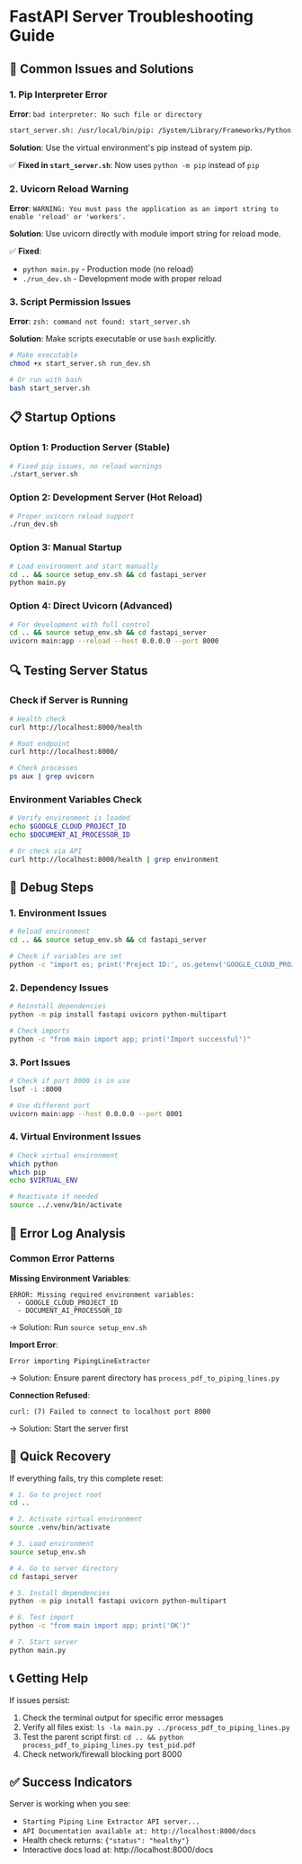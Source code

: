 # FastAPI Server Troubleshooting Guide

## 🔧 Common Issues and Solutions

### 1. Pip Interpreter Error
**Error**: `bad interpreter: No such file or directory`

```bash
start_server.sh: /usr/local/bin/pip: /System/Library/Frameworks/Python.framework/Versions/2.7/Resources/Python.app/: bad interpreter: No such file or directory
```

**Solution**: Use the virtual environment's pip instead of system pip.

✅ **Fixed in `start_server.sh`**: Now uses `python -m pip` instead of `pip`

### 2. Uvicorn Reload Warning
**Error**: `WARNING: You must pass the application as an import string to enable 'reload' or 'workers'.`

**Solution**: Use uvicorn directly with module import string for reload mode.

✅ **Fixed**: 
- `python main.py` - Production mode (no reload)
- `./run_dev.sh` - Development mode with proper reload

### 3. Script Permission Issues
**Error**: `zsh: command not found: start_server.sh`

**Solution**: Make scripts executable or use `bash` explicitly.

```bash
# Make executable
chmod +x start_server.sh run_dev.sh

# Or run with bash
bash start_server.sh
```

## 📋 Startup Options

### Option 1: Production Server (Stable)
```bash
# Fixed pip issues, no reload warnings
./start_server.sh
```

### Option 2: Development Server (Hot Reload)
```bash
# Proper uvicorn reload support
./run_dev.sh
```

### Option 3: Manual Startup
```bash
# Load environment and start manually
cd .. && source setup_env.sh && cd fastapi_server
python main.py
```

### Option 4: Direct Uvicorn (Advanced)
```bash
# For development with full control
cd .. && source setup_env.sh && cd fastapi_server
uvicorn main:app --reload --host 0.0.0.0 --port 8000
```

## 🔍 Testing Server Status

### Check if Server is Running
```bash
# Health check
curl http://localhost:8000/health

# Root endpoint
curl http://localhost:8000/

# Check processes
ps aux | grep uvicorn
```

### Environment Variables Check
```bash
# Verify environment is loaded
echo $GOOGLE_CLOUD_PROJECT_ID
echo $DOCUMENT_AI_PROCESSOR_ID

# Or check via API
curl http://localhost:8000/health | grep environment
```

## 🐞 Debug Steps

### 1. Environment Issues
```bash
# Reload environment
cd .. && source setup_env.sh && cd fastapi_server

# Check if variables are set
python -c "import os; print('Project ID:', os.getenv('GOOGLE_CLOUD_PROJECT_ID'))"
```

### 2. Dependency Issues
```bash
# Reinstall dependencies
python -m pip install fastapi uvicorn python-multipart

# Check imports
python -c "from main import app; print('Import successful')"
```

### 3. Port Issues
```bash
# Check if port 8000 is in use
lsof -i :8000

# Use different port
uvicorn main:app --host 0.0.0.0 --port 8001
```

### 4. Virtual Environment Issues
```bash
# Check virtual environment
which python
which pip
echo $VIRTUAL_ENV

# Reactivate if needed
source ../.venv/bin/activate
```

## 📝 Error Log Analysis

### Common Error Patterns

**Missing Environment Variables**:
```
ERROR: Missing required environment variables:
  - GOOGLE_CLOUD_PROJECT_ID
  - DOCUMENT_AI_PROCESSOR_ID
```
→ Solution: Run `source setup_env.sh`

**Import Error**:
```
Error importing PipingLineExtractor
```
→ Solution: Ensure parent directory has `process_pdf_to_piping_lines.py`

**Connection Refused**:
```
curl: (7) Failed to connect to localhost port 8000
```
→ Solution: Start the server first

## 🔄 Quick Recovery

If everything fails, try this complete reset:

```bash
# 1. Go to project root
cd ..

# 2. Activate virtual environment
source .venv/bin/activate

# 3. Load environment
source setup_env.sh

# 4. Go to server directory
cd fastapi_server

# 5. Install dependencies
python -m pip install fastapi uvicorn python-multipart

# 6. Test import
python -c "from main import app; print('OK')"

# 7. Start server
python main.py
```

## 📞 Getting Help

If issues persist:

1. Check the terminal output for specific error messages
2. Verify all files exist: `ls -la main.py ../process_pdf_to_piping_lines.py`
3. Test the parent script first: `cd .. && python process_pdf_to_piping_lines.py test_pid.pdf`
4. Check network/firewall blocking port 8000

## ✅ Success Indicators

Server is working when you see:
- `Starting Piping Line Extractor API server...`
- `API Documentation available at: http://localhost:8000/docs`
- Health check returns: `{"status": "healthy"}`
- Interactive docs load at: http://localhost:8000/docs 